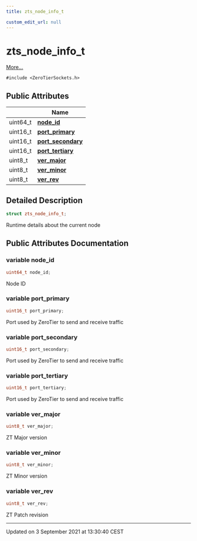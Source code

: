 ```yaml
---
title: zts_node_info_t

custom_edit_url: null
---
```


# zts_node_info_t



 [More...](#detailed-description)


`#include <ZeroTierSockets.h>`

## Public Attributes

|                | Name           |
| -------------- | -------------- |
| uint64_t | **[node_id](/autogen/libzt/classes/structzts__node__info__t.md#variable-node_id)**  |
| uint16_t | **[port_primary](/autogen/libzt/classes/structzts__node__info__t.md#variable-port_primary)**  |
| uint16_t | **[port_secondary](/autogen/libzt/classes/structzts__node__info__t.md#variable-port_secondary)**  |
| uint16_t | **[port_tertiary](/autogen/libzt/classes/structzts__node__info__t.md#variable-port_tertiary)**  |
| uint8_t | **[ver_major](/autogen/libzt/classes/structzts__node__info__t.md#variable-ver_major)**  |
| uint8_t | **[ver_minor](/autogen/libzt/classes/structzts__node__info__t.md#variable-ver_minor)**  |
| uint8_t | **[ver_rev](/autogen/libzt/classes/structzts__node__info__t.md#variable-ver_rev)**  |

## Detailed Description

```cpp
struct zts_node_info_t;
```


Runtime details about the current node 

## Public Attributes Documentation

### variable node_id

```cpp
uint64_t node_id;
```


Node ID 


### variable port_primary

```cpp
uint16_t port_primary;
```


Port used by ZeroTier to send and receive traffic 


### variable port_secondary

```cpp
uint16_t port_secondary;
```


Port used by ZeroTier to send and receive traffic 


### variable port_tertiary

```cpp
uint16_t port_tertiary;
```


Port used by ZeroTier to send and receive traffic 


### variable ver_major

```cpp
uint8_t ver_major;
```


ZT Major version 


### variable ver_minor

```cpp
uint8_t ver_minor;
```


ZT Minor version 


### variable ver_rev

```cpp
uint8_t ver_rev;
```


ZT Patch revision 


-------------------------------

Updated on  3 September 2021 at 13:30:40 CEST